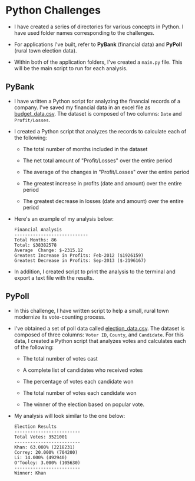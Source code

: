 # Python Challenges

* I have created a series of directories for various concepts in Python. I have used folder names corresponding to the challenges. 

* For applications I've built, refer to **PyBank** (financial data) and  **PyPoll** (rural town election data).

* Within both of the application folders, I've created a `main.py` file. This will be the main script to run for each analysis.

## PyBank

* I have written a Python script for analyzing the financial records of a company. I've saved my financial data in an excel file as [budget_data.csv](PyBank/Resources/budget_data.csv). The dataset is composed of two columns: `Date` and `Profit/Losses`. 

* I created a Python script that analyzes the records to calculate each of the following:

  * The total number of months included in the dataset

  * The net total amount of "Profit/Losses" over the entire period

  * The average of the changes in "Profit/Losses" over the entire period

  * The greatest increase in profits (date and amount) over the entire period

  * The greatest decrease in losses (date and amount) over the entire period

* Here's an example of my analysis below:

  ```text
  Financial Analysis
  ----------------------------
  Total Months: 86
  Total: $38382578
  Average  Change: $-2315.12
  Greatest Increase in Profits: Feb-2012 ($1926159)
  Greatest Decrease in Profits: Sep-2013 ($-2196167)
  ```

* In addition, I created script to print the analysis to the terminal and export a text file with the results.

## PyPoll

* In this challenge, I have written script to help a small, rural town modernize its vote-counting process. 

* I've obtained a set of poll data called [election_data.csv](PyPoll/Resources/election_data.csv). The dataset is composed of three columns: `Voter ID`, `County`, and `Candidate`. For this data, I created a Python script that analyzes votes and calculates each of the following:

  * The total number of votes cast

  * A complete list of candidates who received votes

  * The percentage of votes each candidate won

  * The total number of votes each candidate won

  * The winner of the election based on popular vote.

* My analysis will look similar to the one below:

  ```text
  Election Results
  -------------------------
  Total Votes: 3521001
  -------------------------
  Khan: 63.000% (2218231)
  Correy: 20.000% (704200)
  Li: 14.000% (492940)
  O'Tooley: 3.000% (105630)
  -------------------------
  Winner: Khan
